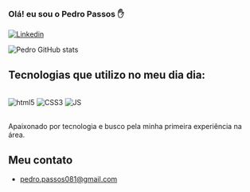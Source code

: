 ### Olá! eu sou o Pedro Passos ✋


[![Linkedin](https://img.shields.io/badge/LinkedIn-0077B5?style=for-the-badge&logo=linkedin&logoColor=white)](https://www.linkedin.com/in/pedro-passos081/)

![Pedro GitHub stats](https://github-readme-stats.vercel.app/api?username=PedroPassos081&show_icons=true&theme=radical)

## Tecnologias que utilizo no meu dia dia:

<div style= "display: inline_block"><br/> 
<img alt= "html5" src="https://img.shields.io/badge/HTML5-E34F26?style=for-the-badge&logo=html5&logoColor=white" />
<img alt= "CSS3" src="https://img.shields.io/badge/CSS3-1572B6?style=for-the-badge&logo=css3&logoColor=white" />
<img alt= "JS" src="https://img.shields.io/badge/JavaScript-F7DF1E?style=for-the-badge&logo=javascript&logoColor=black" />

</div><br/>

Apaixonado por tecnologia e busco pela minha primeira experiência na área.

## Meu contato 
- pedro.passos081@gmail.com
